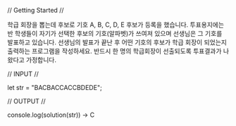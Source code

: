 // Getting Started //

학급 회장을 뽑는데 후보로 기호 A, B, C, D, E 후보가 등록을 했습니다. 투표용지에는 반 학생들이 자기가 선택한 후보의 기호(알파벳)가 쓰여져 있으며 선생님은 그 기호를 발표하고 있습니다. 선생님의 발표가 끝난 후 어떤 기호의 후보가 학급 회장이 되었는지 출력하는 프로그램을 작성하세요. 반드시 한 명의 학급회장이 선출되도록 투표결과가 나왔다고 가정합니다.

// INPUT //

let str = "BACBACCACCBDEDE";

// OUTPUT //

console.log(solution(str)) -> C
